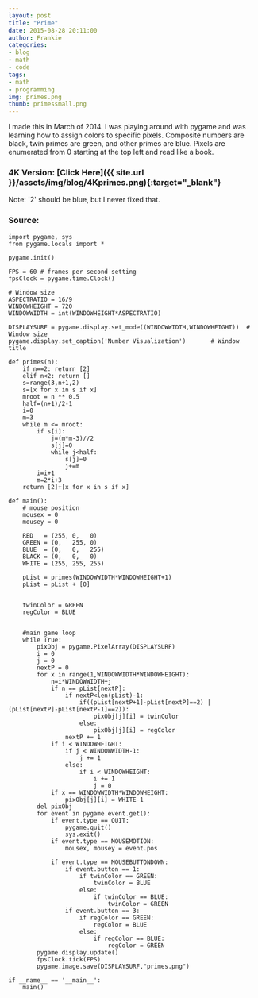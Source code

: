 ```yaml
---
layout: post
title: "Prime"
date: 2015-08-28 20:11:00
author: Frankie
categories:
- blog 
- math
- code
tags:
- math
- programming
img: primes.png
thumb: primessmall.png
---
```

I made this in March of 2014. I was playing around with pygame and was learning how to assign colors to specific pixels. 
Composite numbers are black, twin primes are green, and other primes are blue. Pixels are enumerated from 0 starting at the top left and read like a book.

### 4K Version: [Click Here]({{ site.url }}/assets/img/blog/4Kprimes.png){:target="_blank"}

Note: '2' should be blue, but I never fixed that.

### Source:
    import pygame, sys
    from pygame.locals import *

    pygame.init()

    FPS = 60 # frames per second setting
    fpsClock = pygame.time.Clock()

    # Window size
    ASPECTRATIO = 16/9
    WINDOWHEIGHT = 720
    WINDOWWIDTH = int(WINDOWHEIGHT*ASPECTRATIO)

    DISPLAYSURF = pygame.display.set_mode((WINDOWWIDTH,WINDOWHEIGHT))  # Window size
    pygame.display.set_caption('Number Visualization')       # Window title

    def primes(n): 
        if n==2: return [2]
        elif n<2: return []
        s=range(3,n+1,2)
        s=[x for x in s if x]
        mroot = n ** 0.5
        half=(n+1)/2-1
        i=0
        m=3
        while m <= mroot:
            if s[i]:
                j=(m*m-3)//2
                s[j]=0
                while j<half:
                    s[j]=0
                    j+=m
            i=i+1
            m=2*i+3
        return [2]+[x for x in s if x]

    def main():
        # mouse position
        mousex = 0
        mousey = 0

        RED   = (255, 0,   0)
        GREEN = (0,   255, 0)
        BLUE  = (0,   0,   255)
        BLACK = (0,   0,   0)
        WHITE = (255, 255, 255)

        pList = primes(WINDOWWIDTH*WINDOWHEIGHT+1)
        pList = pList + [0]


        twinColor = GREEN
        regColor = BLUE


        #main game loop
        while True:
            pixObj = pygame.PixelArray(DISPLAYSURF)
            i = 0
            j = 0
            nextP = 0
            for x in range(1,WINDOWWIDTH*WINDOWHEIGHT):
                n=i*WINDOWWIDTH+j
                if n == pList[nextP]:
                    if nextP<len(pList)-1:
                        if((pList[nextP+1]-pList[nextP]==2) | (pList[nextP]-pList[nextP-1]==2)):
                            pixObj[j][i] = twinColor
                        else:
                            pixObj[j][i] = regColor
                    nextP += 1
                if i < WINDOWHEIGHT:
                    if j < WINDOWWIDTH-1:
                        j += 1
                    else:
                        if i < WINDOWHEIGHT:
                            i += 1
                            j = 0
                if x == WINDOWWIDTH*WINDOWHEIGHT:
                    pixObj[j][i] = WHITE-1
            del pixObj
            for event in pygame.event.get():
                if event.type == QUIT:
                    pygame.quit()
                    sys.exit()
                if event.type == MOUSEMOTION:
                    mousex, mousey = event.pos
                    
                if event.type == MOUSEBUTTONDOWN:
                    if event.button == 1:
                        if twinColor == GREEN:
                            twinColor = BLUE
                        else:
                            if twinColor == BLUE:
                                twinColor = GREEN
                    if event.button == 3:
                        if regColor == GREEN:
                            regColor = BLUE
                        else:
                            if regColor == BLUE:
                                regColor = GREEN
            pygame.display.update()
            fpsClock.tick(FPS)
            pygame.image.save(DISPLAYSURF,"primes.png")

    if __name__ == '__main__':
        main()
